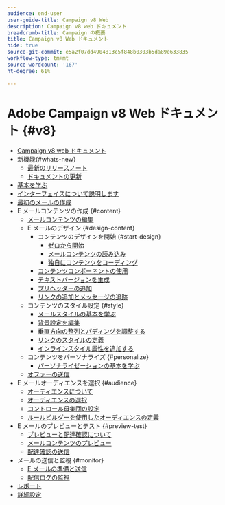 ```yaml
---
audience: end-user
user-guide-title: Campaign v8 Web
description: Campaign v8 web ドキュメント
breadcrumb-title: Campaign の概要
title: Campaign v8 Web ドキュメント
hide: true
source-git-commit: e5a2f07dd4904813c5f848b0303b5da89e633835
workflow-type: tm+mt
source-wordcount: '167'
ht-degree: 61%

---
```



# Adobe Campaign v8 Web ドキュメント {#v8}

+ [Campaign v8 web ドキュメント](campaign-web-home.md)
+ 新機能{#whats-new}
   + [最新のリリースノート](rn/release-notes.md)
   + [ドキュメントの更新](rn/documentation-updates.md)
+ [基本を学ぶ](get-started/get-started.md)
+ [インターフェイスについて説明します](get-started/user-interface.md)
+ [最初のメールの作成](email/create-email.md)
+ E メールコンテンツの作成 {#content}
   + [メールコンテンツの編集](content/edit-content.md)
   + E メールのデザイン {#design-content}
      + コンテンツのデザインを開始 {#start-design}
         + [ゼロから開始 ](content/create-email-content.md)
         + [メールコンテンツの読み込み](content/existing-content.md)
         + [独自にコンテンツをコーディング](content/code-content.md)
      + [コンテンツコンポーネントの使用](content/content-components.md)
      + [テキストバージョンを生成](content/text-version-email.md)
      + [プリヘッダーの追加](content/preheader.md)
      + [リンクの追加とメッセージの追跡](content/message-tracking.md)
   + コンテンツのスタイル設定 {#style}
      + [メールスタイルの基本を学ぶ](content/get-started-email-style.md)
      + [背景設定を編集](content/backgrounds.md)
      + [垂直方向の整列とパディングを調整する](content/alignment-and-padding.md)
      + [リンクのスタイルの定義](content/styling-links.md)
      + [インラインスタイル属性を追加する](content/inline-styling.md)
   + コンテンツをパーソナライズ {#personalize}
      + [パーソナライゼーションの基本を学ぶ](personalization/personalize.md)
   + [オファーの送信](content/offers.md)
+ E メールオーディエンスを選択 {#audience}
   + [オーディエンスについて](audience/about-audiences.md)
   + [オーディエンスの選択](audience/add-audience.md)
   + [コントロール母集団の設定](audience/control-group.md)
   + [ルールビルダーを使用したオーディエンスの定義](audience/segment-builder.md)
+ E メールのプレビューとテスト {#preview-test}
   + [プレビューと配達確認について](preview-test/preview-test.md)
   + [メールコンテンツのプレビュー](preview-test/preview-content.md)
   + [配達確認の送信](preview-test/proofs.md)
+ メールの送信と監視 {#monitor}
   + [E メールの準備と送信](monitor/prepare-send.md)
   + [配信ログの監視](monitor/delivery-logs.md)
+ [レポート](reporting/reports.md)
+ [詳細設定](advanced-settings/delivery-settings.md)